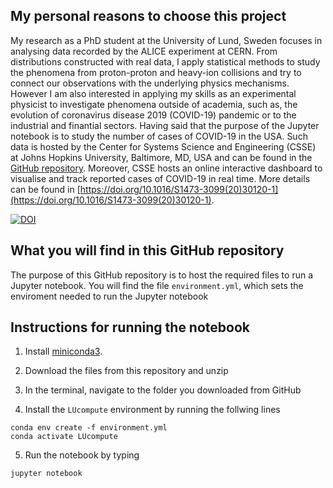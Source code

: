 ## My personal reasons to choose this project
My research as a PhD student at the University of Lund, Sweden focuses in analysing data recorded by the ALICE experiment at CERN. From distributions constructed with real data, I apply statistical methods to study the phenomena from proton-proton and heavy-ion collisions and try to connect our observations with the underlying physics mechanisms.
However I am also interested in applying my skills as an experimental physicist to investigate phenomena outside of academia, such as, the evolution of coronavirus disease 2019 (COVID-19) pandemic or to the industrial and finantial sectors. Having said that the purpose of the Jupyter notebook is to study the number of cases of COVID-19 in the USA. Such data is hosted by the Center for Systems Science and Engineering (CSSE) at Johns Hopkins University, Baltimore, MD, USA and can be found in the [GitHub repository](https://github.com/CSSEGISandData). Moreover, CSSE hosts an online interactive dashboard to visualise and track reported cases of COVID-19 in real time. More details can be found in [https://doi.org/10.1016/S1473-3099(20)30120-1](https://doi.org/10.1016/S1473-3099(20)30120-1).

[![DOI](https://zenodo.org/badge/351793661.svg)](https://zenodo.org/badge/latestdoi/351793661)

## What you will find in this GitHub repository

The purpose of this GitHub repository is to host the required files to run a Jupyter notebook. You will find the file ``` environment.yml ```, which sets the enviroment needed to run the Jupyter notebook 

## Instructions for running the notebook

1. Install [miniconda3](https://docs.conda.io/en/latest/miniconda.html).

2. Download the files from this repository and unzip

3. In the terminal, navigate to the folder you downloaded from GitHub

4. Install the ``` LUcompute ``` environment by running the follwing lines  
	
  ```
  conda env create -f environment.yml
  conda activate LUcompute	  
  ```
5. Run the notebook by typing
```
jupyter notebook
```
